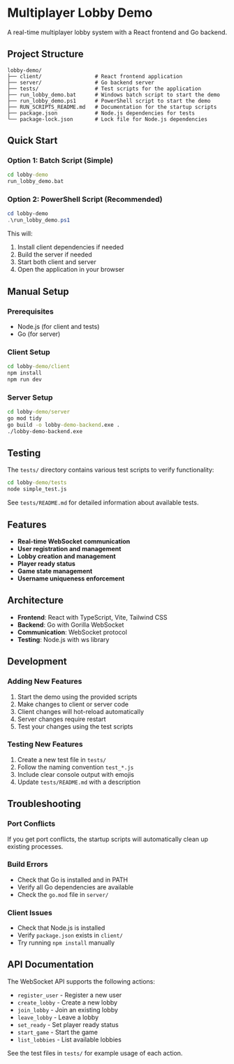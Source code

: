 # Multiplayer Lobby Demo

A real-time multiplayer lobby system with a React frontend and Go backend.

## Project Structure

```
lobby-demo/
├── client/                 # React frontend application
├── server/                 # Go backend server
├── tests/                  # Test scripts for the application
├── run_lobby_demo.bat      # Windows batch script to start the demo
├── run_lobby_demo.ps1      # PowerShell script to start the demo
├── RUN_SCRIPTS_README.md   # Documentation for the startup scripts
├── package.json            # Node.js dependencies for tests
└── package-lock.json       # Lock file for Node.js dependencies
```

## Quick Start

### Option 1: Batch Script (Simple)
```cmd
cd lobby-demo
run_lobby_demo.bat
```

### Option 2: PowerShell Script (Recommended)
```powershell
cd lobby-demo
.\run_lobby_demo.ps1
```

This will:
1. Install client dependencies if needed
2. Build the server if needed
3. Start both client and server
4. Open the application in your browser

## Manual Setup

### Prerequisites
- Node.js (for client and tests)
- Go (for server)

### Client Setup
```cmd
cd lobby-demo/client
npm install
npm run dev
```

### Server Setup
```cmd
cd lobby-demo/server
go mod tidy
go build -o lobby-demo-backend.exe .
./lobby-demo-backend.exe
```

## Testing

The `tests/` directory contains various test scripts to verify functionality:

```cmd
cd lobby-demo/tests
node simple_test.js
```

See `tests/README.md` for detailed information about available tests.

## Features

- **Real-time WebSocket communication**
- **User registration and management**
- **Lobby creation and management**
- **Player ready status**
- **Game state management**
- **Username uniqueness enforcement**

## Architecture

- **Frontend**: React with TypeScript, Vite, Tailwind CSS
- **Backend**: Go with Gorilla WebSocket
- **Communication**: WebSocket protocol
- **Testing**: Node.js with ws library

## Development

### Adding New Features
1. Start the demo using the provided scripts
2. Make changes to client or server code
3. Client changes will hot-reload automatically
4. Server changes require restart
5. Test your changes using the test scripts

### Testing New Features
1. Create a new test file in `tests/`
2. Follow the naming convention `test_*.js`
3. Include clear console output with emojis
4. Update `tests/README.md` with a description

## Troubleshooting

### Port Conflicts
If you get port conflicts, the startup scripts will automatically clean up existing processes.

### Build Errors
- Check that Go is installed and in PATH
- Verify all Go dependencies are available
- Check the `go.mod` file in `server/`

### Client Issues
- Check that Node.js is installed
- Verify `package.json` exists in `client/`
- Try running `npm install` manually

## API Documentation

The WebSocket API supports the following actions:

- `register_user` - Register a new user
- `create_lobby` - Create a new lobby
- `join_lobby` - Join an existing lobby
- `leave_lobby` - Leave a lobby
- `set_ready` - Set player ready status
- `start_game` - Start the game
- `list_lobbies` - List available lobbies

See the test files in `tests/` for example usage of each action. 
